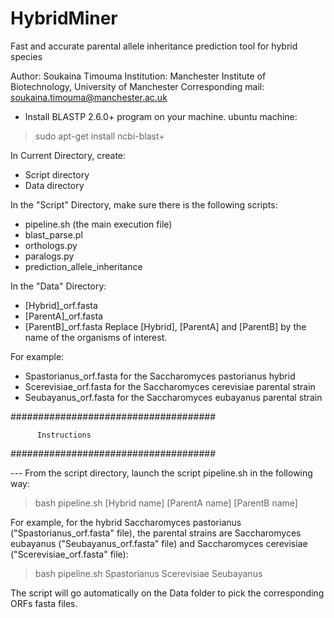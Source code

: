 # HybridMiner
Fast and accurate parental allele inheritance prediction tool for hybrid species

Author: Soukaina Timouma
Institution: Manchester Institute of Biotechnology, University of Manchester
Corresponding mail: soukaina.timouma@manchester.ac.uk


- Install BLASTP 2.6.0+ program on your machine.
ubuntu machine:
>sudo apt-get install ncbi-blast+
          
In Current Directory, create:
- Script directory
- Data directory

In the "Script" Directory, make sure there is the following scripts:
- pipeline.sh (the main execution file)
- blast_parse.pl
- orthologs.py
- paralogs.py
- prediction_allele_inheritance

In the "Data" Directory:
- [Hybrid]_orf.fasta
- [ParentA]_orf.fasta
- [ParentB]_orf.fasta
Replace [Hybrid], [ParentA] and [ParentB] by the name of the organisms of interest.

For example:
- Spastorianus_orf.fasta for the Saccharomyces pastorianus hybrid
- Scerevisiae_orf.fasta for the Saccharomyces cerevisiae parental strain
- Seubayanus_orf.fasta for the Saccharomyces eubayanus parental strain


#####################################

          Instructions
          
#####################################


--- From the script directory, launch the script pipeline.sh in the following way:
> bash pipeline.sh [Hybrid name] [ParentA name] [ParentB name]

For example, for the hybrid Saccharomyces pastorianus ("Spastorianus_orf.fasta" file), the parental strains are Saccharomyces eubayanus ("Seubayanus_orf.fasta" file) and Saccharomyces cerevisiae ("Scerevisiae_orf.fasta" file):
> bash pipeline.sh Spastorianus Scerevisiae Seubayanus

The script will go automatically on the Data folder to pick the corresponding ORFs fasta files.






